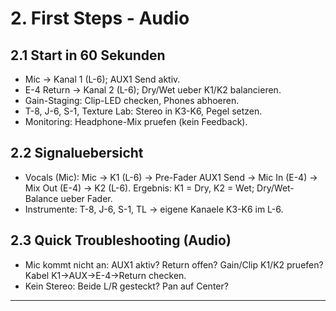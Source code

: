 # 2. First Steps - Audio
## 2.1 Start in 60 Sekunden
- Mic -> Kanal 1 (L-6); AUX1 Send aktiv.
- E-4 Return -> Kanal 2 (L-6); Dry/Wet ueber K1/K2 balancieren.
- Gain-Staging: Clip-LED checken, Phones abhoeren.
- T-8, J-6, S-1, Texture Lab: Stereo in K3-K6, Pegel setzen.
- Monitoring: Headphone-Mix pruefen (kein Feedback).

## 2.2 Signaluebersicht
- Vocals (Mic):
  Mic -> K1 (L-6) -> Pre-Fader AUX1 Send -> Mic In (E-4) -> Mix Out (E-4) -> K2 (L-6).
  Ergebnis: K1 = Dry, K2 = Wet; Dry/Wet-Balance ueber Fader.
- Instrumente: T-8, J-6, S-1, TL -> eigene Kanaele K3-K6 im L-6.

## 2.3 Quick Troubleshooting (Audio)
- Mic kommt nicht an: AUX1 aktiv? Return offen? Gain/Clip K1/K2 pruefen? Kabel K1->AUX->E-4->Return checken.
- Kein Stereo: Beide L/R gesteckt? Pan auf Center?

---
